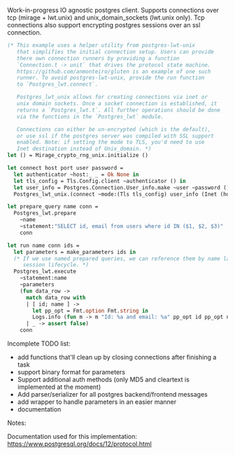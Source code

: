 Work-in-progress IO agnostic postgres client. Supports connections over tcp (mirage + lwt.unix) and unix_domain_sockets (lwt.unix only).
Tcp connections also support encrypting postgres sessions over an ssl connection.
```ocaml
(* This example uses a helper utility from postgres-lwt-unix
   that simplifies the initial connection setup. Users can provide
   there own connection runners by providing a function
   `Connection.t -> unit` that drives the protocol state machine.
   https://github.com/anmonteiro/gluten is an example of one such
   runner. To avoid postgres-lwt-unix, provide the run function
   to `Postgres_lwt.connect`.

   Postgres_lwt_unix allows for creating connections via inet or
   unix domain sockets. Once a socket connection is established, it
   returns a `Postgres_lwt.t`. All further operations should be done
   via the functions in the `Postgres_lwt` module.

   Connections can either be un-encrypted (which is the default),
   or use ssl if the postgres server was compiled with SSL support
   enabled. Note: if setting the mode to TLS, you'd need to use
   Inet destination instead of Unix_domain. *)
let () = Mirage_crypto_rng_unix.initialize ()

let connect host port user password =
  let authenticator ~host:_ _ = Ok None in
  let tls_config = Tls.Config.client ~authenticator () in
  let user_info = Postgres.Connection.User_info.make ~user ~password () in
  Postgres_lwt_unix.(connect ~mode:(Tls tls_config) user_info (Inet (host, port)))

let prepare_query name conn =
  Postgres_lwt.prepare
    ~name
    ~statement:"SELECT id, email from users where id IN ($1, $2, $3)"
    conn

let run name conn ids =
  let parameters = make_parameters ids in
  (* If we use named prepared queries, we can reference them by name later on in the
     session lifecycle. *)
  Postgres_lwt.execute
    ~statement:name
    ~parameters
    (fun data_row ->
      match data_row with
      | [ id; name ] ->
        let pp_opt = Fmt.option Fmt.string in
        Logs.info (fun m -> m "Id: %a and email: %a" pp_opt id pp_opt name)
      | _ -> assert false)
    conn
```

Incomplete TODO list:

* add functions that'll clean up by closing connections after finishing a task
* support binary format for parameters
* Support additional auth methods (only MD5 and cleartext is implemented at the moment)
* Add parser/serializer for all postgres backend/frontend messages
* add wrapper to handle parameters in an easier manner
* documentation

Notes:

Documentation used for this implementation: https://www.postgresql.org/docs/12/protocol.html

